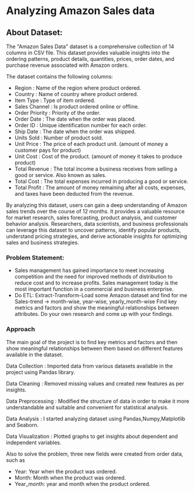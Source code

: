 # Analyzing Amazon Sales data

## About Dataset:
The "Amazon Sales Data" dataset is a comprehensive collection of 14 columns in CSV file. This dataset provides valuable insights into the ordering patterns, product details, quantities, prices, order dates, and purchase revenue associated with Amazon orders.

The dataset contains the following columns:

* Region : Name of the region where product ordered.
* Country : Name of country where product ordered.
* Item Type : Type of item ordered.       
* Sales Channel : Is product ordered online or offline.  
* Order Priority : Priority of the order.
* Order Date : The date when the order was placed.
* Order ID : Unique identification number for each order.
* Ship Date : The date when the order was shipped.
* Units Sold : Number of product sold.
* Unit Price : The price of each product unit. (amount of money a customer pays for product)
* Unit Cost : Cost of the product. (amount of money it takes to produce product)
* Total Revenue : The total income a business receives from selling a good or service. Also known as sales.
* Total Cost : The total expenses incurred in producing a good or service.
* Total Profit : The amount of money remaining after all costs, expenses, and taxes have been deducted from the revenue.
  
By analyzing this dataset, users can gain a deep understanding of Amazon sales trends over the course of 12 months. It provides a valuable resource for market research, sales forecasting, product analysis, and customer behavior analysis. Researchers, data scientists, and business professionals can leverage this dataset to uncover patterns, identify popular products, understand pricing strategies, and derive actionable insights for optimizing sales and business strategies.

### Problem Statement:

* Sales management has gained importance to meet increasing competition and the need for improved methods of distribution to reduce cost and to increase profits. Sales management today is the most important function in a commercial and business enterprise.
* Do ETL: Extract-Transform-Load some Amazon dataset and find for me Sales-trend -> month-wise, year-wise, yearly_month-wise Find key metrics and factors and show the meaningful relationships between attributes. Do your own research and come up with your findings.

### Approach
The main goal of the project is to find key metrics and factors and then show meaningful relationships between them based on different features available in the dataset.

Data Collection : Imported data from various datasets available in the project using Pandas library.

Data Cleaning : Removed missing values and created new features as per insights.

Data Preprocessing : Modified the structure of data in order to make it more understandable and suitable and convenient for statistical analysis.

Data Analysis : I started analyzing dataset using Pandas,Numpy,Matplotlib and Seaborn.

Data Visualization : Plotted graphs to get insights about dependent and independent variables.

Also to solve the problem, three new fields were created from order data, such as
* Year: Year when the product was ordered.
* Month: Month when the product was ordered.
* Year_month: year and month when the product ordered.
